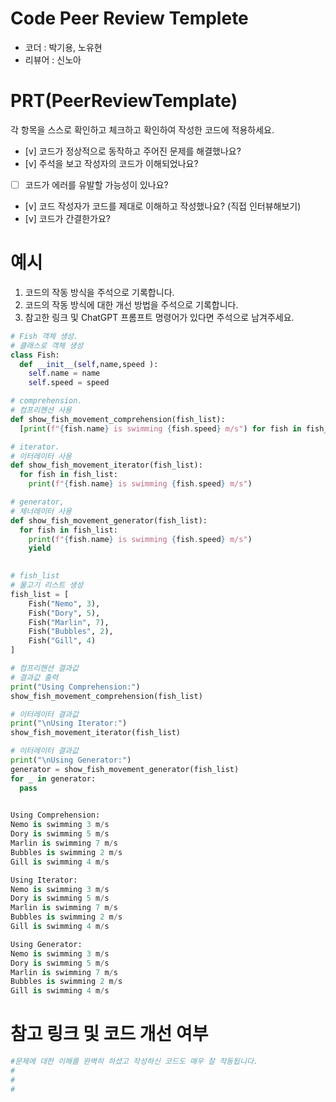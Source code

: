 # Code Peer Review Templete
- 코더 : 박기용, 노유현 
- 리뷰어 : 신노아


# PRT(PeerReviewTemplate)
각 항목을 스스로 확인하고 체크하고 확인하여 작성한 코드에 적용하세요.

- [v] 코드가 정상적으로 동작하고 주어진 문제를 해결했나요?
- [v] 주석을 보고 작성자의 코드가 이해되었나요?
- [ ] 코드가 에러를 유발할 가능성이 있나요?
- [v] 코드 작성자가 코드를 제대로 이해하고 작성했나요? (직접 인터뷰해보기)
- [v] 코드가 간결한가요?

# 예시
1. 코드의 작동 방식을 주석으로 기록합니다.
2. 코드의 작동 방식에 대한 개선 방법을 주석으로 기록합니다.
3. 참고한 링크 및 ChatGPT 프롬프트 명령어가 있다면 주석으로 남겨주세요.
```python
# Fish 객체 생성.
# 클래스로 객체 생성
class Fish:
  def __init__(self,name,speed ):
    self.name = name
    self.speed = speed

# comprehension.
# 컴프리헨션 사용
def show_fish_movement_comprehension(fish_list):    
  [print(f"{fish.name} is swimming {fish.speed} m/s") for fish in fish_list] 

# iterator.
# 이터레이터 사용
def show_fish_movement_iterator(fish_list):   
  for fish in fish_list:
    print(f"{fish.name} is swimming {fish.speed} m/s")

# generator,
# 제너레이터 사용
def show_fish_movement_generator(fish_list):   
  for fish in fish_list:
    print(f"{fish.name} is swimming {fish.speed} m/s")
    yield
     

# fish_list 
# 물고기 리스트 생성
fish_list = [
    Fish("Nemo", 3),
    Fish("Dory", 5),
    Fish("Marlin", 7),
    Fish("Bubbles", 2),
    Fish("Gill", 4)
]

# 컴프리핸션 결과값
# 결과값 출력
print("Using Comprehension:")
show_fish_movement_comprehension(fish_list)

# 이터레이터 결과값
print("\nUsing Iterator:")
show_fish_movement_iterator(fish_list)

# 이터레이터 결과값
print("\nUsing Generator:")
generator = show_fish_movement_generator(fish_list)
for _ in generator:
  pass

     
Using Comprehension:
Nemo is swimming 3 m/s
Dory is swimming 5 m/s
Marlin is swimming 7 m/s
Bubbles is swimming 2 m/s
Gill is swimming 4 m/s

Using Iterator:
Nemo is swimming 3 m/s
Dory is swimming 5 m/s
Marlin is swimming 7 m/s
Bubbles is swimming 2 m/s
Gill is swimming 4 m/s

Using Generator:
Nemo is swimming 3 m/s
Dory is swimming 5 m/s
Marlin is swimming 7 m/s
Bubbles is swimming 2 m/s
Gill is swimming 4 m/s 
```

# 참고 링크 및 코드 개선 여부
```python
#문제에 대한 이해를 완벽히 하셨고 작성하신 코드도 매우 잘 작동됩니다.
#
#
#
```

